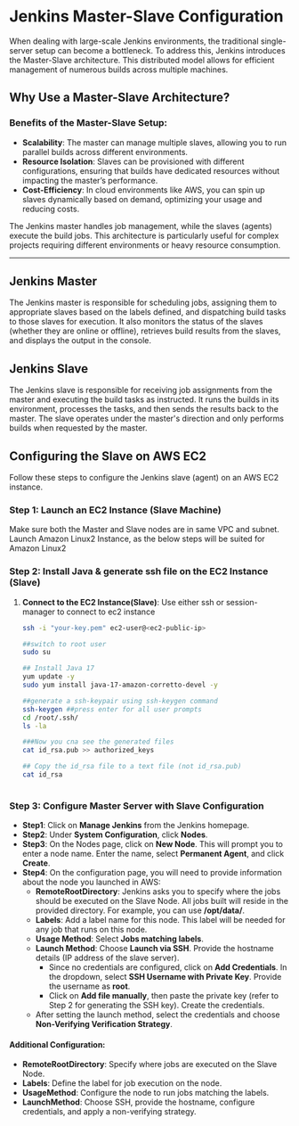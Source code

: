 # Jenkins Master-Slave Configuration

When dealing with large-scale Jenkins environments, the traditional single-server setup can become a bottleneck. To address this, Jenkins introduces the Master-Slave architecture. This distributed model allows for efficient management of numerous builds across multiple machines.
## Why Use a Master-Slave Architecture?

### Benefits of the Master-Slave Setup:
- **Scalability**: The master can manage multiple slaves, allowing you to run parallel builds across different environments.
- **Resource Isolation**: Slaves can be provisioned with different configurations, ensuring that builds have dedicated resources without impacting the master’s performance.
- **Cost-Efficiency**: In cloud environments like AWS, you can spin up slaves dynamically based on demand, optimizing your usage and reducing costs.

The Jenkins master handles job management, while the slaves (agents) execute the build jobs. This architecture is particularly useful for complex projects requiring different environments or heavy resource consumption.

---

## Jenkins Master

The Jenkins master is responsible for scheduling jobs, assigning them to appropriate slaves based on the labels defined, and dispatching build tasks to those slaves for execution. It also monitors the status of the slaves (whether they are online or offline), retrieves build results from the slaves, and displays the output in the console.

## Jenkins Slave

The Jenkins slave is responsible for receiving job assignments from the master and executing the build tasks as instructed. It runs the builds in its environment, processes the tasks, and then sends the results back to the master. The slave operates under the master's direction and only performs builds when requested by the master.

## Configuring the Slave on AWS EC2

Follow these steps to configure the Jenkins slave (agent) on an AWS EC2 instance.

### Step 1: Launch an EC2 Instance (Slave Machine)

Make sure both the Master and Slave nodes are in same VPC and subnet. Launch Amazon Linux2 Instance, as the below steps will be suited for Amazon Linux2

### Step 2: Install Java & generate ssh file on the EC2 Instance (Slave)

1. **Connect to the EC2 Instance(Slave)**:
   Use either ssh or session-manager to connect to ec2 instance
   ```bash
   ssh -i "your-key.pem" ec2-user@<ec2-public-ip>

   ##switch to root user
   sudo su
   
   ## Install Java 17
   yum update -y
   sudo yum install java-17-amazon-corretto-devel -y
   
   ##generate a ssh-keypair using ssh-keygen command
   ssh-keygen ##press enter for all user prompts
   cd /root/.ssh/
   ls -la
   
   ###Now you cna see the generated files
   cat id_rsa.pub >> authorized_keys

   ## Copy the id_rsa file to a text file (not id_rsa.pub)
   cat id_rsa
 
   ```

### Step 3: Configure Master Server with Slave Configuration

- **Step1**: Click on **Manage Jenkins** from the Jenkins homepage.
- **Step2**: Under **System Configuration**, click **Nodes**.
- **Step3**: On the Nodes page, click on **New Node**. This will prompt you to enter a node name. Enter the name, select **Permanent Agent**, and click **Create**.
- **Step4**: On the configuration page, you will need to provide information about the node you launched in AWS:
    - **RemoteRootDirectory**: Jenkins asks you to specify where the jobs should be executed on the Slave Node. All jobs built will reside in the provided directory. For example, you can use **/opt/data/**.
    - **Labels**: Add a label name for this node. This label will be needed for any job that runs on this node.
    - **Usage Method**: Select **Jobs matching labels**.
    - **Launch Method**: Choose **Launch via SSH**. Provide the hostname details (IP address of the slave server).
        - Since no credentials are configured, click on **Add Credentials**. In the dropdown, select **SSH Username with Private Key**. Provide the username as **root**.
        - Click on **Add file manually**, then paste the private key (refer to Step 2 for generating the SSH key). Create the credentials.
    - After setting the launch method, select the credentials and choose **Non-Verifying Verification Strategy**.

#### Additional Configuration:
- **RemoteRootDirectory**: Specify where jobs are executed on the Slave Node.
- **Labels**: Define the label for job execution on the node.
- **UsageMethod**: Configure the node to run jobs matching the labels.
- **LaunchMethod**: Choose SSH, provide the hostname, configure credentials, and apply a non-verifying strategy.


              
   

